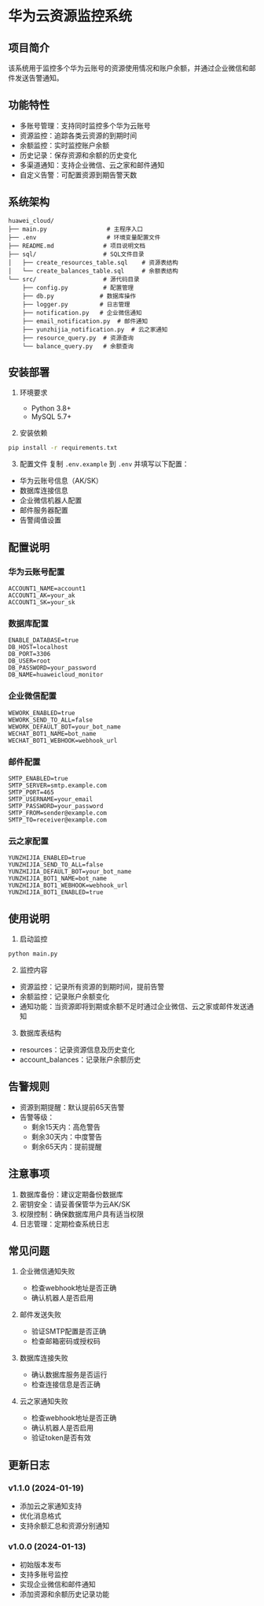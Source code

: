# 华为云资源监控系统

## 项目简介
该系统用于监控多个华为云账号的资源使用情况和账户余额，并通过企业微信和邮件发送告警通知。

## 功能特性
- 多账号管理：支持同时监控多个华为云账号
- 资源监控：追踪各类云资源的到期时间
- 余额监控：实时监控账户余额
- 历史记录：保存资源和余额的历史变化
- 多渠道通知：支持企业微信、云之家和邮件通知
- 自定义告警：可配置资源到期告警天数

## 系统架构
```
huawei_cloud/
├── main.py                 # 主程序入口
├── .env                    # 环境变量配置文件
├── README.md              # 项目说明文档
├── sql/                   # SQL文件目录
│   ├── create_resources_table.sql    # 资源表结构
│   └── create_balances_table.sql     # 余额表结构
└── src/                   # 源代码目录
    ├── config.py          # 配置管理
    ├── db.py             # 数据库操作
    ├── logger.py         # 日志管理
    ├── notification.py   # 企业微信通知
    ├── email_notification.py  # 邮件通知
    ├── yunzhijia_notification.py  # 云之家通知
    ├── resource_query.py  # 资源查询
    └── balance_query.py   # 余额查询
```

## 安装部署
1. 环境要求
   - Python 3.8+
   - MySQL 5.7+

2. 安装依赖
```bash
pip install -r requirements.txt
```

3. 配置文件
复制 `.env.example` 到 `.env` 并填写以下配置：
- 华为云账号信息（AK/SK）
- 数据库连接信息
- 企业微信机器人配置
- 邮件服务器配置
- 告警阈值设置

## 配置说明
### 华为云账号配置
```env
ACCOUNT1_NAME=account1
ACCOUNT1_AK=your_ak
ACCOUNT1_SK=your_sk
```

### 数据库配置
```env
ENABLE_DATABASE=true
DB_HOST=localhost
DB_PORT=3306
DB_USER=root
DB_PASSWORD=your_password
DB_NAME=huaweicloud_monitor
```

### 企业微信配置
```env
WEWORK_ENABLED=true
WEWORK_SEND_TO_ALL=false
WEWORK_DEFAULT_BOT=your_bot_name
WECHAT_BOT1_NAME=bot_name
WECHAT_BOT1_WEBHOOK=webhook_url
```

### 邮件配置
```env
SMTP_ENABLED=true
SMTP_SERVER=smtp.example.com
SMTP_PORT=465
SMTP_USERNAME=your_email
SMTP_PASSWORD=your_password
SMTP_FROM=sender@example.com
SMTP_TO=receiver@example.com
```

### 云之家配置
```env
YUNZHIJIA_ENABLED=true
YUNZHIJIA_SEND_TO_ALL=false
YUNZHIJIA_DEFAULT_BOT=your_bot_name
YUNZHIJIA_BOT1_NAME=bot_name
YUNZHIJIA_BOT1_WEBHOOK=webhook_url
YUNZHIJIA_BOT1_ENABLED=true
```

## 使用说明
1. 启动监控
```bash
python main.py
```

2. 监控内容
- 资源监控：记录所有资源的到期时间，提前告警
- 余额监控：记录账户余额变化
- 通知功能：当资源即将到期或余额不足时通过企业微信、云之家或邮件发送通知

3. 数据库表结构
- resources：记录资源信息及历史变化
- account_balances：记录账户余额历史

## 告警规则
- 资源到期提醒：默认提前65天告警
- 告警等级：
  - 剩余15天内：高危警告
  - 剩余30天内：中度警告
  - 剩余65天内：提前提醒

## 注意事项
1. 数据库备份：建议定期备份数据库
2. 密钥安全：请妥善保管华为云AK/SK
3. 权限控制：确保数据库用户具有适当权限
4. 日志管理：定期检查系统日志

## 常见问题
1. 企业微信通知失败
   - 检查webhook地址是否正确
   - 确认机器人是否启用

2. 邮件发送失败
   - 验证SMTP配置是否正确
   - 检查邮箱密码或授权码

3. 数据库连接失败
   - 确认数据库服务是否运行
   - 检查连接信息是否正确

4. 云之家通知失败
   - 检查webhook地址是否正确
   - 确认机器人是否启用
   - 验证token是否有效

## 更新日志
### v1.1.0 (2024-01-19)
- 添加云之家通知支持
- 优化消息格式
- 支持余额汇总和资源分别通知

### v1.0.0 (2024-01-13)
- 初始版本发布
- 支持多账号监控
- 实现企业微信和邮件通知
- 添加资源和余额历史记录功能 